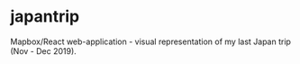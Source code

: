 # japantrip
Mapbox/React web-application - visual representation of my last Japan trip (Nov - Dec 2019).
